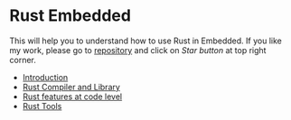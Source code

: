 
# Rust Embedded

This will help you to understand how to use Rust in Embedded.
If you like my work, please go to [repository](https://github.com/RohitPatil555/Rust-Embedded) and click on *Star button* at top right corner.

* [Introduction](https://rohitpatil555.github.io/Rust-Embedded/presentation/intro.html)
* [Rust Compiler and Library](presentation/rust_compiler_and_library.md)
* [Rust features at code level](https://rohitpatil555.github.io/Rust-Embedded/presentation/rust_code_level.html)
* [Rust Tools](presentation/rust_tools.md)

